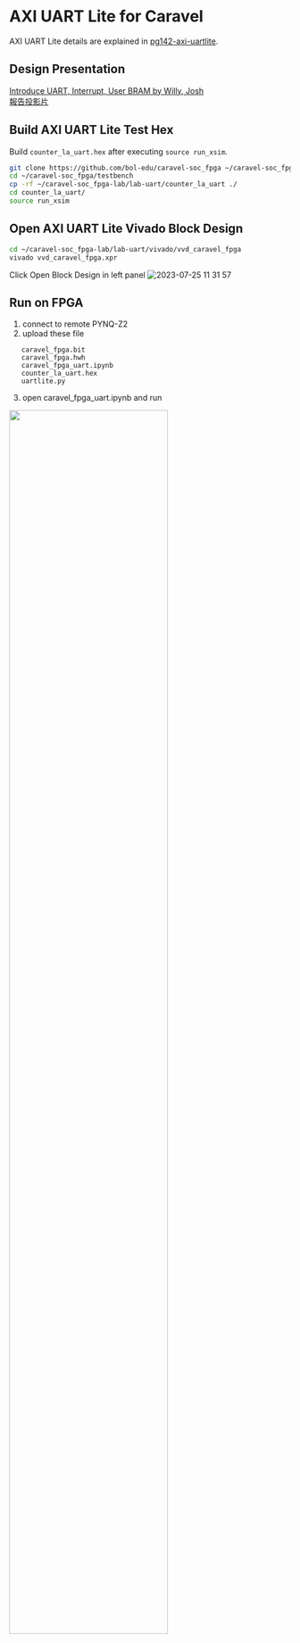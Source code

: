# AXI UART Lite for Caravel
AXI UART Lite details are explained in [pg142-axi-uartlite](https://docs.xilinx.com/v/u/en-US/pg142-axi-uartlite).

## Design Presentation
[Introduce UART, Interrupt, User BRAM by Willy, Josh](https://www.youtube.com/watch?v=o_KWWsHzoB4&t=28m55s)  
[報告投影片](https://github.com/bol-edu/caravel-soc_fpga-lab/files/12157210/AXI_UART_Lite.for.Caravel.pptx)

## Build AXI UART Lite Test Hex
Build `counter_la_uart.hex` after executing `source run_xsim`.
```sh
git clone https://github.com/bol-edu/caravel-soc_fpga ~/caravel-soc_fpga
cd ~/caravel-soc_fpga/testbench
cp -rf ~/caravel-soc_fpga-lab/lab-uart/counter_la_uart ./
cd counter_la_uart/
source run_xsim
```

## Open AXI UART Lite Vivado Block Design
```sh
cd ~/caravel-soc_fpga-lab/lab-uart/vivado/vvd_caravel_fpga
vivado vvd_caravel_fpga.xpr
```
Click Open Block Design in left panel
![2023-07-25 11 31 57](https://github.com/bol-edu/caravel-soc_fpga-lab/assets/98332019/9bee2398-4f82-45c4-a0d9-7854a5258162)

## Run on FPGA
1. connect to remote PYNQ-Z2
2. upload these file
```
   caravel_fpga.bit
   caravel_fpga.hwh
   caravel_fpga_uart.ipynb
   counter_la_uart.hex
   uartlite.py
```
3. open caravel_fpga_uart.ipynb and run
<img src="https://github.com/bol-edu/caravel-soc_fpga-lab/assets/98332019/9bbca7c1-cb0f-4b12-b2b6-8dd66083cb34" width=75%>
